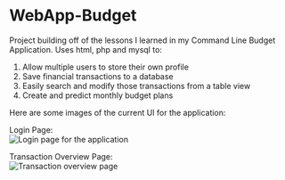 # WebApp-Budget
Project building off of the lessons I learned in my Command Line Budget
Application. Uses html, php and mysql to:

1) Allow multiple users to store their own profile
2) Save financial transactions to a database
3) Easily search and modify those transactions from a table view
4) Create and predict monthly budget plans

Here are some images of the current UI for the application:

Login Page:  
![Login page for the application](https://github.com/mRayson-git/WebApp-Budget/blob/master/UI_Images/loginPage.png)

Transaction Overview Page:  
![Transaction overview page](https://github.com/mRayson-git/WebApp-Budget/blob/master/UI_Images/transactionViewScreenshot.png)
